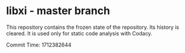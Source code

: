 # libxi - master branch

This repository contains the frozen state of the repository.
Its history is cleared. It is used only for static code
analysis with Codacy.

Commit Time: 1712382644